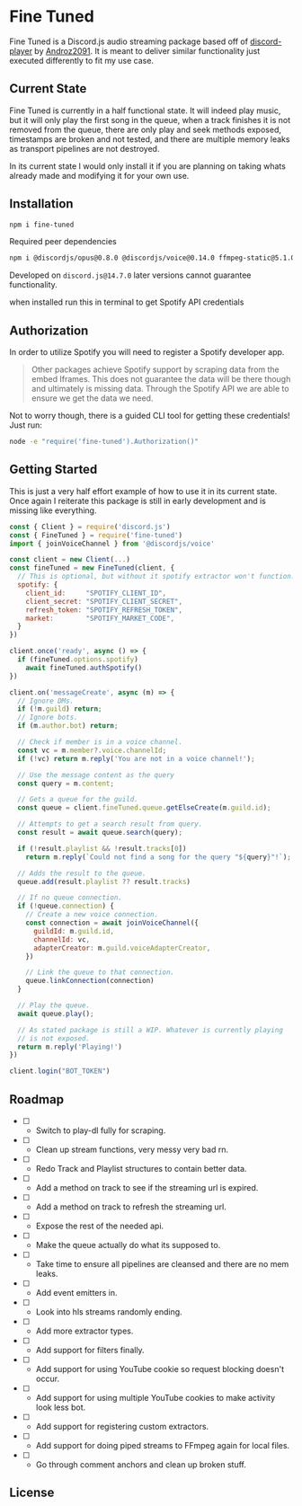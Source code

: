 # Fine Tuned
Fine Tuned is a Discord.js audio streaming package based off of [discord-player](https://github.com/Androz2091/discord-player) by [Androz2091](https://github.com/Androz2091). It is meant to deliver similar functionality just executed differently to fit my use case.

## Current State
Fine Tuned is currently in a half functional state. It will indeed play music, but
it will only play the first song in the queue, when a track finishes it is not removed
from the queue, there are only play and seek methods exposed, timestamps are broken and
not tested, and there are multiple memory leaks as transport pipelines are not destroyed.

In its current state I would only install it if you are planning on taking whats already made and modifying it for your own use.

## Installation
```bash
npm i fine-tuned 
```

Required peer dependencies

```bash
npm i @discordjs/opus@0.8.0 @discordjs/voice@0.14.0 ffmpeg-static@5.1.0
```

Developed on `discord.js@14.7.0` later versions cannot guarantee functionality.

when installed run this in terminal to get Spotify API credentials

## Authorization
In order to utilize Spotify you will need to register a Spotify developer app.
> Other packages achieve Spotify support by scraping data from the embed Iframes.
This does not guarantee the data will be there though and ultimately is missing data.
Through the Spotify API we are able to ensure we get the data we need.

Not to worry though, there is a guided CLI tool for getting these credentials! Just run:
```bash
node -e "require('fine-tuned').Authorization()"
```

## Getting Started
This is just a very half effort example of how to use it in its current state. Once again
I reiterate this package is still in early development and is missing like everything.

```js
const { Client } = require('discord.js')
const { FineTuned } = require('fine-tuned')
import { joinVoiceChannel } from '@discordjs/voice'

const client = new Client(...)
const fineTuned = new FineTuned(client, {
  // This is optional, but without it spotify extractor won't function.
  spotify: {
    client_id:     "SPOTIFY_CLIENT_ID",
    client_secret: "SPOTIFY_CLIENT_SECRET",
    refresh_token: "SPOTIFY_REFRESH_TOKEN",
    market:        "SPOTIFY_MARKET_CODE",
  }
})

client.once('ready', async () => {
  if (fineTuned.options.spotify)
    await fineTuned.authSpotify()
})

client.on('messageCreate', async (m) => {
  // Ignore DMs.
  if (!m.guild) return;
  // Ignore bots.
  if (m.author.bot) return;

  // Check if member is in a voice channel.
  const vc = m.member?.voice.channelId;
  if (!vc) return m.reply('You are not in a voice channel!');

  // Use the message content as the query
  const query = m.content;

  // Gets a queue for the guild.
  const queue = client.fineTuned.queue.getElseCreate(m.guild.id);

  // Attempts to get a search result from query.
  const result = await queue.search(query);

  if (!result.playlist && !result.tracks[0])
    return m.reply(`Could not find a song for the query "${query}"!`);

  // Adds the result to the queue.
  queue.add(result.playlist ?? result.tracks)

  // If no queue connection.
  if (!queue.connection) {
    // Create a new voice connection.
    const connection = await joinVoiceChannel({
      guildId: m.guild.id,
      channelId: vc,
      adapterCreator: m.guild.voiceAdapterCreator,
    })

    // Link the queue to that connection.
    queue.linkConnection(connection)
  }

  // Play the queue.
  await queue.play();

  // As stated package is still a WIP. Whatever is currently playing
  // is not exposed.
  return m.reply('Playing!')
})

client.login("BOT_TOKEN")
```

## Roadmap

- [ ] - Switch to play-dl fully for scraping.
- [ ] - Clean up stream functions, very messy very bad rn.
- [ ] - Redo Track and Playlist structures to contain better data. 
- [ ] - Add a method on track to see if the streaming url is expired.
- [ ] - Add a method on track to refresh the streaming url.
- [ ] - Expose the rest of the needed api.
- [ ] - Make the queue actually do what its supposed to.
- [ ] - Take time to ensure all pipelines are cleansed and there are no mem leaks.
- [ ] - Add event emitters in.
- [ ] - Look into hls streams randomly ending.
- [ ] - Add more extractor types.
- [ ] - Add support for filters finally.
- [ ] - Add support for using YouTube cookie so request blocking doesn't occur.
- [ ] - Add support for using multiple YouTube cookies to make activity look less bot.
- [ ] - Add support for registering custom extractors.
- [ ] - Add support for doing piped streams to FFmpeg again for local files.
- [ ] - Go through comment anchors and clean up broken stuff.

## License

